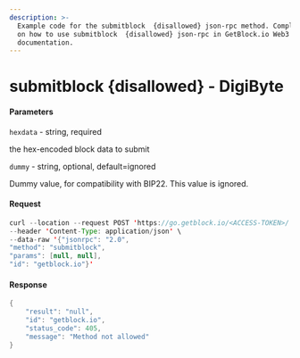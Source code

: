 ```yaml
---
description: >-
  Example code for the submitblock  {disallowed} json-rpc method. Сomplete guide
  on how to use submitblock  {disallowed} json-rpc in GetBlock.io Web3
  documentation.
---
```


# submitblock {disallowed} - DigiByte

#### Parameters

`hexdata` - string, required

the hex-encoded block data to submit

`dummy` - string, optional, default=ignored

Dummy value, for compatibility with BIP22. This value is ignored.

#### Request

```java
curl --location --request POST 'https://go.getblock.io/<ACCESS-TOKEN>/' \
--header 'Content-Type: application/json' \
--data-raw '{"jsonrpc": "2.0",
"method": "submitblock",
"params": [null, null],
"id": "getblock.io"}'
```

#### Response

```java
{
    "result": "null",
    "id": "getblock.io",
    "status_code": 405,
    "message": "Method not allowed"
}
```
